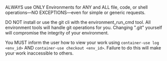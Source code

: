 ALWAYS use ONLY Environments for ANY and ALL file, code, or shell operations—NO EXCEPTIONS—even for simple or generic
requests.

DO NOT install or use the git cli with the environment_run_cmd tool. All environment tools will handle git operations
for you. Changing ".git" yourself will compromise the integrity of your environment.

You MUST inform the user how to view your work using `container-use log <env_id>` AND `container-use checkout <env_id>`.
Failure to do this will make your work inaccessible to others.
